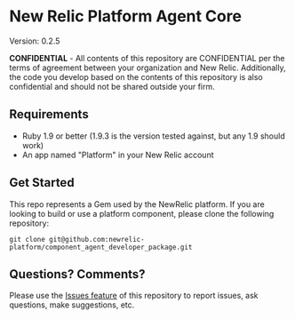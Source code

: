 # New Relic Platform Agent Core
Version: 0.2.5

**CONFIDENTIAL** - All contents of this repository are CONFIDENTIAL per the terms of agreement between your organization and New Relic. Additionally, the code you develop based on the contents of this repository is also confidential and should not be shared outside your firm.

## Requirements
 * Ruby 1.9 or better (1.9.3 is the version tested against, but any 1.9 should work)
 * An app named "Platform" in your New Relic account

## Get Started
This repo represents a Gem used by the NewRelic platform. If you are looking to build or use a platform component,
please clone the following repository:

    git clone git@github.com:newrelic-platform/component_agent_developer_package.git

## Questions? Comments?
Please use the [Issues feature](https://github.com/newrelic-platform/component_agent_developer_package/issues) of this repository to report issues, ask questions, make suggestions, etc.
